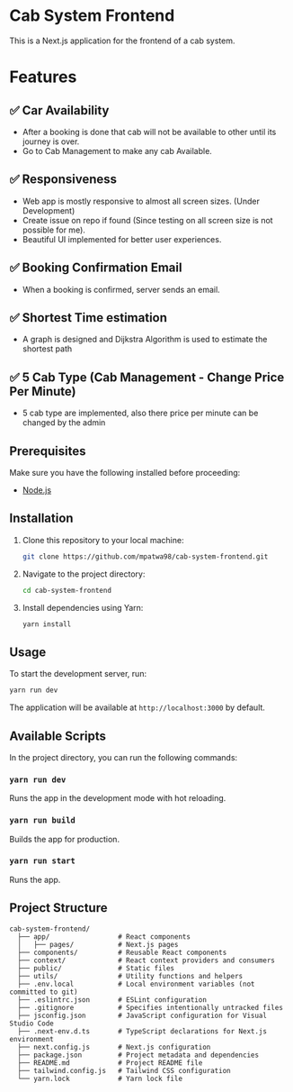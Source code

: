 # Cab System Frontend
This is a Next.js application for the frontend of a cab system.

# Features

## ✅ Car Availability
- After a booking is done that cab will not be available to other until its journey is over.
- Go to Cab Management to make any cab Available.

## ✅ Responsiveness

- Web app is mostly responsive to almost all screen sizes. (Under Development)
- Create issue on repo if found (Since testing on all screen size is not possible for me).
- Beautiful UI implemented for better user experiences.

## ✅ Booking Confirmation Email
- When a booking is confirmed, server sends an email.

## ✅ Shortest Time estimation
- A graph is designed and Dijkstra Algorithm is used to estimate the shortest path

## ✅ 5 Cab Type (Cab Management - Change Price Per Minute)
- 5 cab type are implemented, also there price per minute can be changed by the admin

## Prerequisites
Make sure you have the following installed before proceeding:

- [Node.js](https://nodejs.org/)

## Installation

1. Clone this repository to your local machine:

   ```bash
   git clone https://github.com/mpatwa98/cab-system-frontend.git
   ```

2. Navigate to the project directory:

   ```bash
   cd cab-system-frontend
   ```

3. Install dependencies using Yarn:

   ```bash
   yarn install
   ```

## Usage

To start the development server, run:

```bash
yarn run dev
```

The application will be available at `http://localhost:3000` by default.

## Available Scripts

In the project directory, you can run the following commands:

### `yarn run dev`

Runs the app in the development mode with hot reloading.

### `yarn run build`

Builds the app for production.

### `yarn run start`

Runs the app.

## Project Structure

```
cab-system-frontend/
  ├── app/                 # React components
  │   ├── pages/           # Next.js pages
  ├── components/          # Reusable React components
  ├── context/             # React context providers and consumers
  ├── public/              # Static files
  ├── utils/               # Utility functions and helpers
  ├── .env.local           # Local environment variables (not committed to git)
  ├── .eslintrc.json       # ESLint configuration
  ├── .gitignore           # Specifies intentionally untracked files
  ├── jsconfig.json        # JavaScript configuration for Visual Studio Code
  ├── .next-env.d.ts       # TypeScript declarations for Next.js environment
  ├── next.config.js       # Next.js configuration
  ├── package.json         # Project metadata and dependencies
  ├── README.md            # Project README file
  ├── tailwind.config.js   # Tailwind CSS configuration
  └── yarn.lock            # Yarn lock file
```
